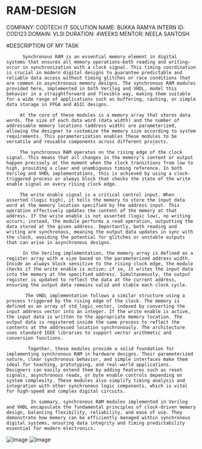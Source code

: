 # RAM-DESIGN 

COMPANY: CODTECH IT SOLUTION
NAME: BUKKA RAMYA
INTERN ID: COD123
DOMAIN: VLSI
DURATION: 4WEEKS
MENTOR: NEELA SANTOSH


#DESCRIPTION OF MY TASK
          
          Synchronous RAM is an essential memory element in digital systems that ensures all memory operations—both reading and writing—occur in synchronization with a clock signal. This timing coordination is crucial in modern digital designs to guarantee predictable and reliable data access without timing glitches or race conditions that are common in asynchronous memory designs. The synchronous RAM modules provided here, implemented in both Verilog and VHDL, model this behavior in a straightforward and flexible way, making them suitable for a wide range of applications such as buffering, caching, or simple data storage in FPGA and ASIC designs.

         At the core of these modules is a memory array that stores data words. The size of each data word (data width) and the number of addressable memory locations (address width) are parameterized, allowing the designer to customize the memory size according to system requirements. This parameterization enables these modules to be versatile and reusable components across different projects.

         The synchronous RAM operates on the rising edge of the clock signal. This means that all changes in the memory’s content or output happen precisely at the moment when the clock transitions from low to high, providing a clear and unambiguous timing reference. In both Verilog and VHDL implementations, this is achieved by using a clock-triggered process or always block that checks the state of the write enable signal on every rising clock edge.

         The write enable signal is a critical control input. When asserted (logic high), it tells the memory to store the input data word at the memory location specified by the address input. This operation effectively updates the content of the memory at that address. If the write enable is not asserted (logic low), no writing occurs; instead, the module performs a read operation, outputting the data stored at the given address. Importantly, both reading and writing are synchronous, meaning the output data updates in sync with the clock, avoiding the potential for glitches or unstable outputs that can arise in asynchronous designs.

          In the Verilog implementation, the memory array is defined as a register array with a size based on the parameterized address width. Inside an always block sensitive to the rising clock edge, the module checks if the write enable is active; if so, it writes the input data into the memory at the specified address. Simultaneously, the output register is updated to reflect the data at the current address, ensuring the output data remains valid and stable each clock cycle.

           The VHDL implementation follows a similar structure using a process triggered by the rising edge of the clock. The memory is defined as an array of std_logic_vector, indexed by converting the input address vector into an integer. If the write enable is active, the input data is written to the appropriate memory location. The output data is registered inside the same process to reflect the contents at the addressed location synchronously. The architecture uses standard IEEE libraries to support vector arithmetic and conversion functions.

            Together, these modules provide a solid foundation for implementing synchronous RAM in hardware designs. Their parameterized nature, clear synchronous behavior, and simple interfaces make them ideal for teaching, prototyping, and real-world applications. Designers can easily extend them by adding features such as reset signals, asynchronous reads, or byte enable controls depending on system complexity. These modules also simplify timing analysis and integration with other synchronous logic components, which is vital for high-speed and complex digital circuits.

             In summary, synchronous RAM modules implemented in Verilog and VHDL encapsulate the fundamental principles of clock-driven memory design, balancing flexibility, reliability, and ease of use. They demonstrate how memory can be efficiently managed within synchronous digital systems, ensuring data integrity and timing predictability essential for modern electronics.


![Image](https://github.com/user-attachments/assets/c0a9b6ab-6333-4988-88ab-ec6e12e8b865)
![Image](https://github.com/user-attachments/assets/b5cd543b-4818-4f04-908c-128eecfa70ad)

